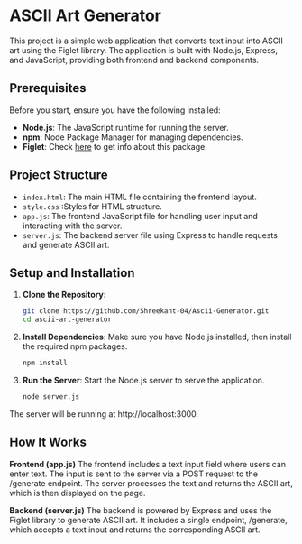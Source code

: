 # ASCII Art Generator

This project is a simple web application that converts text input into ASCII art using the Figlet library. The application is built with Node.js, Express, and JavaScript, providing both frontend and backend components.

## Prerequisites

Before you start, ensure you have the following installed:

- **Node.js**: The JavaScript runtime for running the server.
- **npm**: Node Package Manager for managing dependencies.
- **Figlet**: Check [here](https://www.npmjs.com/package/figlet) to get info about this package.

## Project Structure

- `index.html`: The main HTML file containing the frontend layout.
- `style.css` :Styles for HTML structure.
- `app.js`: The frontend JavaScript file for handling user input and interacting with the server.
- `server.js`: The backend server file using Express to handle requests and generate ASCII art.

## Setup and Installation

1. **Clone the Repository**:
   ```bash
   git clone https://github.com/Shreekant-04/Ascii-Generator.git
   cd ascii-art-generator

2. **Install Dependencies**:
   Make sure you have Node.js installed, then install the required npm packages.
   ```bash
   npm install
3. **Run the Server**:
   Start the Node.js server to serve the application.
   ```bash
   node server.js

 The server will be running at http://localhost:3000.




## How It Works
   **Frontend (app.js)**
      The frontend includes a text input field where users can enter text.
      The input is sent to the server via a POST request to the /generate endpoint.
      The server processes the text and returns the ASCII art, which is then displayed on the page.

   **Backend (server.js)**
      The backend is powered by Express and uses the Figlet library to generate ASCII art.
      It includes a single endpoint, /generate, which accepts a text input and returns the corresponding ASCII art.

